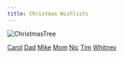 ```yaml
---
title: Christmas Wishlists
---
```


![ChristmasTree](http://www.webweaver.nu/clipart/img/holidays/christmas/animated-christmas-tree.gif)

[Carol](wishlists/carol.md)  [Dad](wishlists/dad.md)  [Mike](wishlists/mike.md)  [Mom](wishlists/mom.md)  [Nic](wishlists/nic.md)  [Tim](wishlists/tim.md)  [Whitney](wishlists/whitney.md)